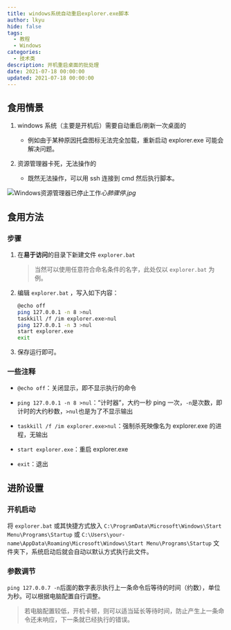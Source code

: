 ```yaml
---
title: windows系统自动重启explorer.exe脚本
author: lkyu
hide: false
tags:
  - 教程
  - Windows
categories:
  - 技术类
description: 开机重启桌面的批处理
date: 2021-07-18 00:00:00
updated: 2021-07-18 00:00:00
---
```


## 食用情景

1. windows 系统（主要是开机后）需要自动重启/刷新一次桌面的

   - 例如由于某种原因托盘图标无法完全加载，重新启动 explorer.exe 可能会解决问题。

2. 资源管理器卡死，无法操作的

   - 既然无法操作，可以用 ssh 连接到 cmd 然后执行脚本。

![Windows资源管理器已停止工作](https://pic.imgdb.cn/item/60fccc425132923bf86ca01b.png)_心肺骤停.jpg_

## 食用方法

### 步骤

1. 在**易于访问**的目录下新建文件 `explorer.bat`

   > 当然可以使用任意符合命名条件的名字，此处仅以 `explorer.bat` 为例。

2. 编辑 `explorer.bat` ，写入如下内容：

   ```sh
   @echo off
   ping 127.0.0.1 -n 8 >nul
   taskkill /f /im explorer.exe>nul
   ping 127.0.0.1 -n 3 >nul
   start explorer.exe
   exit
   ```

3. 保存运行即可。

### 一些注释

- `@echo off`：关闭显示，即不显示执行的命令

- `ping 127.0.0.1 -n 8 >nul`：“计时器”，大约一秒 ping 一次，`-n`是次数，即计时的大约秒数，`>nul`也是为了不显示输出

- `taskkill /f /im explorer.exe>nul`：强制杀死映像名为 explorer.exe 的进程，无输出

- `start explorer.exe`：重启 explorer.exe

- `exit`：退出

## 进阶设置

### 开机启动

将 `explorer.bat` 或其快捷方式放入 `C:\ProgramData\Microsoft\Windows\Start Menu\Programs\Startup` 或 `C:\Users\your-name\AppData\Roaming\Microsoft\Windows\Start Menu\Programs\Startup` 文件夹下，系统启动后就会自动以默认方式执行此文件。

### 参数调节

`ping 127.0.0.7 -n`后面的数字表示执行上一条命令后等待的时间（约数），单位为秒。可以根据电脑配置自行调整。

> 若电脑配置较低，开机卡顿，则可以适当延长等待时间，防止产生上一条命令还未响应，下一条就已经执行的错误。
